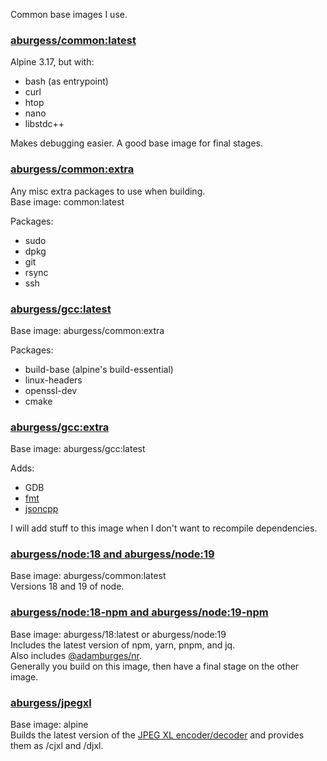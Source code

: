 Common base images I use.

### [aburgess/common:latest](https://hub.docker.com/r/aburgess/latest)

Alpine 3.17, but with:
* bash (as entrypoint)
* curl
* htop
* nano
* libstdc++

Makes debugging easier. A good base image for final stages.

### [aburgess/common:extra](https://hub.docker.com/r/aburgess/extra)

Any misc extra packages to use when building.  
Base image: common:latest

Packages:
* sudo
* dpkg
* git
* rsync
* ssh

### [aburgess/gcc:latest](https://hub.docker.com/r/aburgess/gcc)

Base image: aburgess/common:extra

Packages:
* build-base (alpine's build-essential)
* linux-headers
* openssl-dev
* cmake

### [aburgess/gcc:extra](https://hub.docker.com/r/aburgess/gcc)

Base image: aburgess/gcc:latest

Adds:
* GDB
* [fmt](https://github.com/fmtlib/fmt) 
* [jsoncpp](https://github.com/open-source-parsers/jsoncpp.git) 

I will add stuff to this image when I don't want to recompile dependencies.

### [aburgess/node:18 and aburgess/node:19](https://hub.docker.com/r/aburgess/node)

Base image: aburgess/common:latest  
Versions 18 and 19 of node.

### [aburgess/node:18-npm and aburgess/node:19-npm](https://hub.docker.com/r/aburgess/node)

Base image: aburgess/18:latest or aburgess/node:19  
Includes the latest version of npm, yarn, pnpm, and jq.  
Also includes [@adamburges/nr](https://www.npmjs.com/package/@adamburgess/nr).  
Generally you build on this image, then have a final stage on the other image.

### [aburgess/jpegxl](https://hub.docker.com/r/aburgess/jpegxl)

Base image: alpine  
Builds the latest version of the [JPEG XL encoder/decoder](https://github.com/libjxl/libjxl) and provides them as /cjxl and /djxl.  

